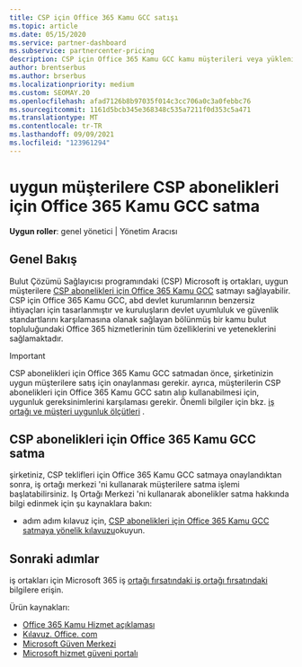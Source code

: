 ```yaml
---
title: CSP için Office 365 Kamu GCC satışı
ms.topic: article
ms.date: 05/15/2020
ms.service: partner-dashboard
ms.subservice: partnercenter-pricing
description: CSP için Office 365 Kamu GCC kamu müşterileri veya yüklenicileri Birleşik Devletler için abonelikler satmaya yönelik adımları ve gereksinimleri öğrenin.
author: brentserbus
ms.author: brserbus
ms.localizationpriority: medium
ms.custom: SEOMAY.20
ms.openlocfilehash: afad7126b8b97035f014c3cc706a0c3a0febbc76
ms.sourcegitcommit: 1161d5bcb345e368348c535a7211f0d353c5a471
ms.translationtype: MT
ms.contentlocale: tr-TR
ms.lasthandoff: 09/09/2021
ms.locfileid: "123961294"
---
```

# <a name="sell-office-365-government-gcc-for-csp-subscriptions-to-qualified-customers"></a>uygun müşterilere CSP abonelikleri için Office 365 Kamu GCC satma

**Uygun roller**: genel yönetici | Yönetim Aracısı


## <a name="overview"></a>Genel Bakış

Bulut Çözümü Sağlayıcısı programındaki (CSP) Microsoft iş ortakları, uygun müşterilere [CSP abonelikleri için Office 365 Kamu GCC](https://www.microsoft.com/microsoft-365/partners/governmentforCSP) satmayı sağlayabilir. CSP için Office 365 Kamu GCC, abd devlet kurumlarının benzersiz ihtiyaçları için tasarlanmıştır ve kuruluşların devlet uyumluluk ve güvenlik standartlarını karşılamasına olanak sağlayan bölünmüş bir kamu bulut topluluğundaki Office 365 hizmetlerinin tüm özelliklerini ve yeteneklerini sağlamaktadır. 

>[!IMPORTANT] 
>CSP abonelikleri için Office 365 Kamu GCC satmadan önce, şirketinizin uygun müşterilere satış için onaylanması gerekir. ayrıca, müşterilerin CSP abonelikleri için Office 365 Kamu GCC satın alıp kullanabilmesi için, uygunluk gereksinimlerini karşılaması gerekir. Önemli bilgiler için bkz. [iş ortağı ve müşteri uygunluk ölçütleri](csp-gcc-validate.md) .


## <a name="sell-office-365-government-gcc-for-csp-subscriptions"></a>CSP abonelikleri için Office 365 Kamu GCC satma

şirketiniz, CSP teklifleri için Office 365 Kamu GCC satmaya onaylandıktan sonra, iş ortağı merkezi 'ni kullanarak müşterilere satma işlemi başlatabilirsiniz. Iş Ortağı Merkezi 'ni kullanarak abonelikler satma hakkında bilgi edinmek için şu kaynaklara bakın: 

- adım adım kılavuz için, [CSP abonelikleri için Office 365 Kamu GCC satmaya yönelik kılavuzu](https://go.microsoft.com/fwlink/?linkid=2007323)okuyun.  


## <a name="next-steps"></a>Sonraki adımlar

iş ortakları için Microsoft 365 iş [ortağı fırsatındaki iş ortağı fırsatındaki](https://www.microsoft.com/microsoft-365/partners/governmentforCSP) bilgilere erişin.

Ürün kaynakları:

- [Office 365 Kamu Hizmet açıklaması](/office365/servicedescriptions/office-365-platform-service-description/office-365-us-government/office-365-us-government)
- [Kılavuz. Office. com](https://products.office.com/business/office-365-roadmap)
- [Microsoft Güven Merkezi](https://www.microsoft.com/TrustCenter/)
- [Microsoft hizmet güveni portalı](https://aka.ms/STP)

